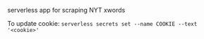 serverless app for scraping NYT xwords

To update cookie: 
`serverless secrets set --name COOKIE --text '<cookie>'`
